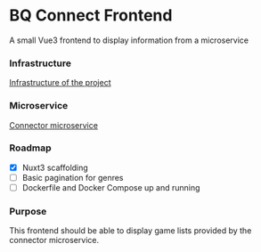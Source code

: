 # BQ Connect Frontend

A small Vue3 frontend to display information from a microservice

### Infrastructure
[Infrastructure of the project](https://github.com/VinceDeslo/bq-connect-infra)

### Microservice
[Connector microservice](https://github.com/VinceDeslo/bq-connect)   

### Roadmap
- [x] Nuxt3 scaffolding
- [ ] Basic pagination for genres
- [ ] Dockerfile and Docker Compose up and running

### Purpose
This frontend should be able to display game lists provided by the connector microservice.